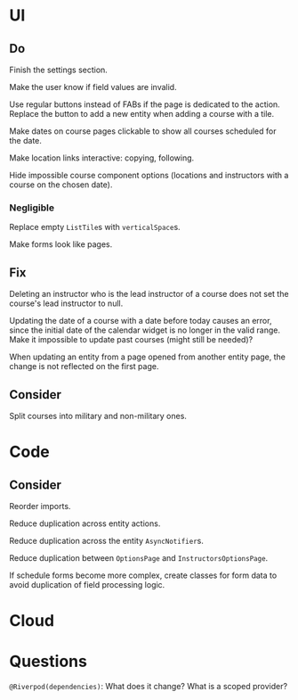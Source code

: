 # UI

## Do

Finish the settings section.

Make the user know if field values are invalid.

Use regular buttons instead of FABs if the page is dedicated to the action.
Replace the button to add a new entity when adding a course with a tile.

Make dates on course pages clickable to show all courses scheduled for the date.

Make location links interactive: copying, following.

Hide impossible course component options (locations and instructors with a 
course on the chosen date).

### Negligible

Replace empty `ListTile`s with `verticalSpace`s.

Make forms look like pages.
 
## Fix

Deleting an instructor who is the lead instructor of a course does not set the 
course's lead instructor to null.

Updating the date of a course with a date before today causes an error, since 
the initial date of the calendar widget is no longer in the valid range.
Make it impossible to update past courses (might still be needed)?

When updating an entity from a page opened from another entity page, the change 
is not reflected on the first page.

## Consider

Split courses into military and non-military ones.

# Code

## Consider

Reorder imports.

Reduce duplication across entity actions.

Reduce duplication across the entity `AsyncNotifier`s.

Reduce duplication between `OptionsPage` and `InstructorsOptionsPage`.

If schedule forms become more complex, create classes for form data to avoid 
duplication of field processing logic.

# Cloud

# Questions

`@Riverpod(dependencies)`: What does it change? What is a scoped provider?
